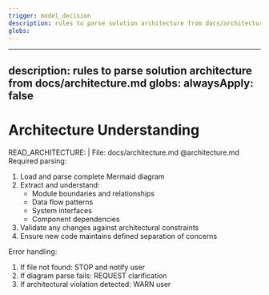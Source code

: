 ```yaml
---
trigger: model_decision
description: rules to parse solution architecture from docs/architecture.md
globs: 
---
```

---
description: rules to parse solution architecture from docs/architecture.md
globs: 
alwaysApply: false
---
# Architecture Understanding
READ_ARCHITECTURE: |
  File: docs/architecture.md @architecture.md
  Required parsing:
  1. Load and parse complete Mermaid diagram
  2. Extract and understand:
     - Module boundaries and relationships
     - Data flow patterns
     - System interfaces
     - Component dependencies
  3. Validate any changes against architectural constraints
  4. Ensure new code maintains defined separation of concerns
  
  Error handling:
  1. If file not found: STOP and notify user
  2. If diagram parse fails: REQUEST clarification
  3. If architectural violation detected: WARN user